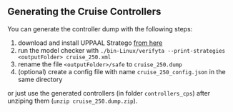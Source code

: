 ## Generating the Cruise Controllers
You can generate the controller dump with the following steps:
1. download and install UPPAAL Stratego [from here](https://people.cs.aau.dk/~marius/stratego/download.html)
2. run the model checker with `./bin-Linux/verifyta --print-strategies <outputFolder> cruise_250.xml`
3. rename the file `<outputFolder>/safe` to `cruise_250.dump`
4. (optional) create a config file with name `cruise_250_config.json` in the same directory

or just use the generated controllers (in folder `controllers_cps`) after unziping them (`unzip cruise_250.dump.zip`).